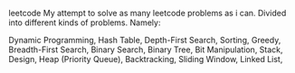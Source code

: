 leetcode
My attempt to solve as many leetcode problems as i can. Divided into different kinds of problems. Namely:

Dynamic Programming, Hash Table, Depth-First Search, Sorting, Greedy, Breadth-First Search, Binary Search, Binary Tree, Bit Manipulation, Stack, Design, Heap (Priority Queue), Backtracking, Sliding Window, Linked List,
